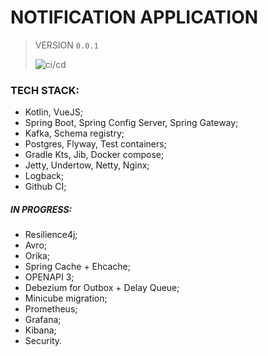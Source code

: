 # NOTIFICATION APPLICATION
> VERSION 
`0.0.1`
>
> ![ci/cd](https://github.com/fragaLY/notification/workflows/ci/cd/badge.svg)
>

### TECH STACK:
* Kotlin, VueJS;
* Spring Boot, Spring Config Server, Spring Gateway;
* Kafka, Schema registry;
* Postgres, Flyway, Test containers;
* Gradle Kts, Jib, Docker compose;
* Jetty, Undertow, Netty, Nginx; 
* Logback;
* Github CI;

##### IN PROGRESS:
* Resilience4j;
* Avro;
* Orika;
* Spring Cache + Ehcache;
* OPENAPI 3;
* Debezium for Outbox + Delay Queue;
* Minicube migration;
* Prometheus;
* Grafana;
* Kibana;
* Security.
